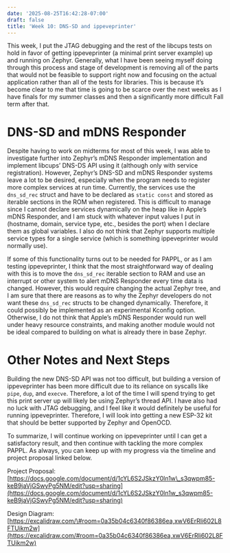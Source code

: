 ```yaml
---
date: '2025-08-25T16:42:28-07:00'
draft: false
title: 'Week 10: DNS-SD and ippeveprinter'
---
```

This week, I put the JTAG debugging and the rest of the libcups tests on hold in favor of getting ippeveprinter (a minimal print server example) up and running on Zephyr. Generally, what I have been seeing myself doing through this process and stage of development is removing all of the parts that would not be feasible to support right now and focusing on the actual application rather than all of the tests for libraries. This is because it’s become clear to me that time is going to be scarce over the next weeks as I have finals for my summer classes and then a significantly more difficult Fall term after that.

# DNS-SD and mDNS Responder

Despite having to work on midterms for most of this week, I was able to investigate further into Zephyr’s mDNS Responder implementation and implement libcups’ DNS-DS API using it (although only with service registration). However, Zephyr’s DNS-SD and mDNS Responder systems leave a lot to be desired, especially when the program needs to register more complex services at run time. Currently, the services use the `dns_sd_rec` struct and have to be declared as `static const` and stored as iterable sections in the ROM when registered. This is difficult to manage since I cannot declare services dynamically on the heap like in Apple’s mDNS Responder, and I am stuck with whatever input values I put in (hostname, domain, service type, etc., besides the port) when I declare them as global variables. I also do not think that Zephyr supports multiple service types for a single service (which is something ippeveprinter would normally use).

If some of this functionality turns out to be needed for PAPPL, or as I am testing ippeveprinter, I think that the most straightforward way of dealing with this is to move the `dns_sd_rec` iterable section to RAM and use an interrupt or other system to alert mDNS Responder every time data is changed. However, this would require changing the actual Zephyr tree, and I am sure that there are reasons as to why the Zephyr developers do not want these `dns_sd_rec` structs to be changed dynamically. Therefore, it could possibly be implemented as an experimental Kconfig option. Otherwise, I do not think that Apple’s mDNS Responder would run well under heavy resource constraints, and making another module would not be ideal compared to building on what is already there in base Zephyr.

# Other Notes and Next Steps

Building the new DNS-SD API was not too difficult, but building a version of ippeveprinter has been more difficult due to its reliance on syscalls like `pipe`, `dup`, and `execve`. Therefore, a lot of the time I will spend trying to get this print server up will likely be using Zephyr’s thread API. I have also had no luck with JTAG debugging, and I feel like it would definitely be useful for running ippeveprinter. Therefore, I will look into getting a new ESP-32 kit that should be better supported by Zephyr and OpenOCD.

To summarize, I will continue working on ippeveprinter until I can get a satisfactory result, and then continue with tackling the more complex PAPPL. As always, you can keep up with my progress via the timeline and project proposal linked below.

Project Proposal:  
[https://docs.google.com/document/d/1cYL6S2JSkzY0ln1w\_s3qwpm85-keB9jaVjGSwyPg5NM/edit?usp=sharing](https://docs.google.com/document/d/1cYL6S2JSkzY0ln1w_s3qwpm85-keB9jaVjGSwyPg5NM/edit?usp=sharing)

Design Diagram:  
[https://excalidraw.com/\#room=0a35b04c6340f86386ea,xwV6ErRli602L8FTUikm2w](https://excalidraw.com/#room=0a35b04c6340f86386ea,xwV6ErRli602L8FTUikm2w)
